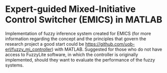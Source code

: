 # Expert-guided Mixed-Initiative Control Switcher (EMICS) in MATLAB

Implementation of fuzzy inference system created for EMICS (for more information regarding the concept and the principles that govern 
the research project a good start could be https://github.com/uob-erl/fuzzy_mi_controller) with MATLAB. Suggested for those who do not have 
access to FuzzyLite software, in which the  controller is originally implemented, should they want to evaluate the performance of the fuzzy systems.
